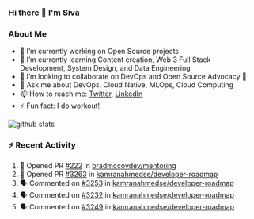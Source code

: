 ### Hi there 👋 I'm Siva

<!--
**sivanaikk/sivanaikk** is a ✨ _special_ ✨ repository because its `README.md` (this file) appears on your GitHub profile.

Here are some ideas to get you started:
-->

### About Me
- 🔭 I’m currently working on Open Source projects
- 🌱 I’m currently learning Content creation, Web 3 Full Stack Development, System Design, and Data Engineering 
- 👯 I’m looking to collaborate on DevOps and Open Source Advocacy 🥑  
- 💬 Ask me about DevOps, Cloud Native, MLOps, Cloud Computing
- 📫 How to reach me: [Twitter](https://twitter.com/sivanaikk), [LinkedIn](https://LinkedIn.com/sivanaik)
- ⚡ Fun fact: I do workout!

![github stats](https://github-readme-stats.vercel.app/api?username=sivanaikk&show_icons=true&theme=transparent)

<!-- ![](https://activity-graph.herokuapp.com/graph?username=sivanaikk&theme=react-dark&hide_border=true) -->
### :zap: Recent Activity

<!--START_SECTION:activity-->
1. 💪 Opened PR [#222](https://github.com/bradmccoydev/mentoring/pull/222) in [bradmccoydev/mentoring](https://github.com/bradmccoydev/mentoring)
2. 💪 Opened PR [#3263](https://github.com/kamranahmedse/developer-roadmap/pull/3263) in [kamranahmedse/developer-roadmap](https://github.com/kamranahmedse/developer-roadmap)
3. 🗣 Commented on [#3253](https://github.com/kamranahmedse/developer-roadmap/issues/3253) in [kamranahmedse/developer-roadmap](https://github.com/kamranahmedse/developer-roadmap)
4. 🗣 Commented on [#3232](https://github.com/kamranahmedse/developer-roadmap/issues/3232) in [kamranahmedse/developer-roadmap](https://github.com/kamranahmedse/developer-roadmap)
5. 🗣 Commented on [#3249](https://github.com/kamranahmedse/developer-roadmap/issues/3249) in [kamranahmedse/developer-roadmap](https://github.com/kamranahmedse/developer-roadmap)
<!--END_SECTION:activity-->